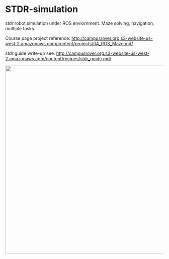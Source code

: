 # STDR-simulation
stdr robot simulation under ROS enviornment. Maze solving, navigation, multiple tasks.

Course page project reference: http://campusrover.org.s3-website-us-west-2.amazonaws.com/content/projects/04_ROS_Maze.md/

stdr guide write-up see: http://campusrover.org.s3-website-us-west-2.amazonaws.com/content/recipes/stdr_guide.md/

<img src="https://github.com/celisun/STDR-simulation/blob/master/stdr-turtlebota.png" width="600">
